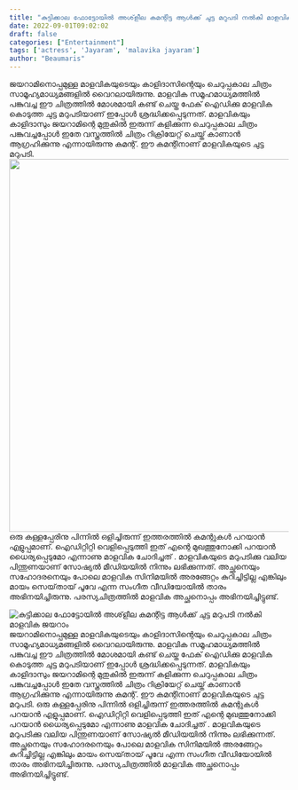 ```yaml
---
title: "കുട്ടിക്കാല ഫോട്ടോയിൽ അശ്‌ളീല കമന്റിട്ട ആൾക്ക് ചുട്ട മറുപടി നൽകി മാളവിക ജയറാം"
date: 2022-09-01T09:02:02
draft: false
categories: ["Entertainment"]
tags: ['actress', 'Jayaram', 'malavika jayaram']
author: "Beaumaris"
---
```


ജയറാമിനൊപ്പമുള്ള മാളവികയുടെയും കാളിദാസിന്റെയും ചെറുപ്പകാല ചിത്രം സാമൂഹ്യമാധ്യമങ്ങളിൽ വൈറലായിരുന്നു. മാളവിക സമൂഹമാധ്യമത്തിൽ പങ്കുവച്ച ഈ ചിത്രത്തിൽ മോശമായി കണ്ട് ചെയ്ത ഫേക് ഐഡിക്കു മാളവിക കൊടുത്ത ചുട്ട മറുപടിയാണ് ഇപ്പോൾ ശ്രദ്ധിക്കപ്പെടുന്നത്. മാളവികയും കാളിദാസും ജയറാമിന്റെ മുതുകിൽ ഇരുന്ന് കളിക്കുന്ന ചെറുപ്പകാല ചിത്രം പങ്കുവച്ചപ്പോൾ ഇതേ വസ്ത്രത്തിൽ ചിത്രം റിക്രിയേറ്റ് ചെയ്ത് കാണാൻ ആഗ്രഹിക്കുന്നു എന്നായിരുന്നു കമന്റ്. ഈ കമന്റിനാണ് മാളവികയുടെ ചുട്ട മറുപടി. <img class="size-full wp-image-349254 aligncenter" src="https://cdn.boolokam.com/articles/2022/09/DWDEEER.jpg" alt="" width="870" height="672" />ഒരു കള്ളപ്പേരിനു പിന്നിൽ ഒളിച്ചിരുന്ന് ഇത്തരത്തിൽ കമന്റുകൾ പറയാൻ എളുപ്പമാണ്. ഐഡിറ്റിറ്റി വെളിപ്പെടുത്തി ഇത് എന്റെ മുഖത്തുനോക്കി പറയാൻ ധൈര്യപ്പെടുമോ എന്നാണു മാളവിക ചോദിച്ചത് . മാളവികയുടെ മറുപടിക്കു വലിയ പിന്തുണയാണ് സോഷ്യൽ മീഡിയയിൽ നിന്നും ലഭിക്കുന്നത്. അച്ഛനെയും സഹോദരനെയും പോലെ മാളവിക സിനിമയിൽ അരങ്ങേറ്റം കുറിച്ചിട്ടില്ല എങ്കിലും മായം സെയ്‌തായ് പൂവേ എന്ന സംഗീത വീഡിയോയിൽ താരം അഭിനയിച്ചിരുന്നു. പരസ്യചിത്രത്തിൽ മാളവിക അച്ഛനൊപ്പം അഭിനയിച്ചിട്ടുണ്ട്.


![കുട്ടിക്കാല ഫോട്ടോയിൽ അശ്‌ളീല കമന്റിട്ട ആൾക്ക് ചുട്ട മറുപടി നൽകി മാളവിക ജയറാം](https://cdn.boolokam.com/articles/2022/09/DWDEEER.jpg)ജയറാമിനൊപ്പമുള്ള മാളവികയുടെയും കാളിദാസിന്റെയും ചെറുപ്പകാല ചിത്രം സാമൂഹ്യമാധ്യമങ്ങളിൽ വൈറലായിരുന്നു. മാളവിക സമൂഹമാധ്യമത്തിൽ പങ്കുവച്ച ഈ ചിത്രത്തിൽ മോശമായി കണ്ട് ചെയ്ത ഫേക് ഐഡിക്കു മാളവിക കൊടുത്ത ചുട്ട മറുപടിയാണ് ഇപ്പോൾ ശ്രദ്ധിക്കപ്പെടുന്നത്. മാളവികയും കാളിദാസും ജയറാമിന്റെ മുതുകിൽ ഇരുന്ന് കളിക്കുന്ന ചെറുപ്പകാല ചിത്രം പങ്കുവച്ചപ്പോൾ ഇതേ വസ്ത്രത്തിൽ ചിത്രം റിക്രിയേറ്റ് ചെയ്ത് കാണാൻ ആഗ്രഹിക്കുന്നു എന്നായിരുന്നു കമന്റ്. ഈ കമന്റിനാണ് മാളവികയുടെ ചുട്ട മറുപടി. ഒരു കള്ളപ്പേരിനു പിന്നിൽ ഒളിച്ചിരുന്ന് ഇത്തരത്തിൽ കമന്റുകൾ പറയാൻ എളുപ്പമാണ്. ഐഡിറ്റിറ്റി വെളിപ്പെടുത്തി ഇത് എന്റെ മുഖത്തുനോക്കി പറയാൻ ധൈര്യപ്പെടുമോ എന്നാണു മാളവിക ചോദിച്ചത് . മാളവികയുടെ മറുപടിക്കു വലിയ പിന്തുണയാണ് സോഷ്യൽ മീഡിയയിൽ നിന്നും ലഭിക്കുന്നത്. അച്ഛനെയും സഹോദരനെയും പോലെ മാളവിക സിനിമയിൽ അരങ്ങേറ്റം കുറിച്ചിട്ടില്ല എങ്കിലും മായം സെയ്‌തായ് പൂവേ എന്ന സംഗീത വീഡിയോയിൽ താരം അഭിനയിച്ചിരുന്നു. പരസ്യചിത്രത്തിൽ മാളവിക അച്ഛനൊപ്പം അഭിനയിച്ചിട്ടുണ്ട്.
